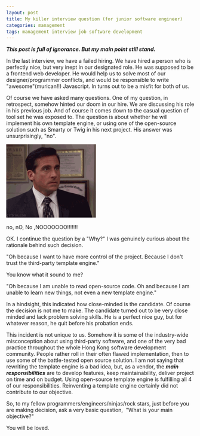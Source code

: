```yaml
---
layout: post
title: My killer interview question (for junior software engineer)
categories: management
tags: management interview job software development
---
```

***This post is full of ignorance. But my main point still stand.***

In the last interview, we have a failed hiring\. We have hired a person who is perfectly nice, but very inept in our designated role\. He was supposed to be a frontend web developer\. He would help us to solve most of our designer/programmer conflicts, and would be responsible to write "awesome"\(murican!!\) Javascript\. In turns out to be a misfit for both of us\.

Of course we have asked many questions\. One of my question, in retrospect, somehow hinted our doom in our hire\.
We are discussing his role in his previous job\. And of course it comes down to the casual question of tool set he was exposed to\. The question is about whether he will implement his own template engine, or using one of the open-source solution such as Smarty or Twig in his next project\. His answer was unsurprisingly, "no"\.

![NONONO](/assets/images/michael-scott-no.gif)

no, nO, No ,NOOOOOOO!!!!!!!

OK\. I continue the question by a "Why?" I was genuinely curious about the rationale behind such decision\.

"Oh because I want to have more control of the project\. Because I don't trust the third-party template engine\."

You know what it sound to me?

"Oh because I am unable to read open-source code\. Oh and because I am unable to learn new things, not even a new template engine\."

In a hindsight, this indicated how close-minded is the candidate\. Of course the decision is not me to make\. The candidate turned out to be very close minded and lack problem solving skills\. He is a perfect nice guy, but for whatever reason, he quit before his probation ends\.

This incident is not unique to us\. Somehow it is some of the industry-wide misconception about using third-party software, and one of the very bad practice throughout the whole Hong Kong software development community\. People rather roll in their often flawed implementation, then to use some of the battle-tested open source solution\. I am not saying that rewriting the template engine is a bad idea, but, as a vendor, the ***main responsibilities*** are to develop features, keep maintainability, deliver project on time and on budget\. Using open-source template engine is fulfilling all 4 of our responsibilities\. Reinventing a template engine certainly did not contribute to our objective\.

So, to my fellow programmers/engineers/ninjas/rock stars, just before you are making decision, ask a very basic question, 
"What is your main objective?"

You will be loved\. 

